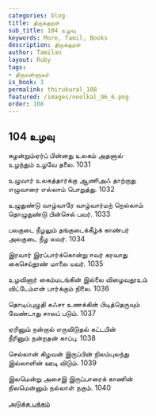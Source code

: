 ```yaml
---
categories: blog
title: திருக்குறள்
sub_title: 104 உழவு
keywords: More, Tamil, Books
description: திருக்குறள்
author: Tamilan
layout: Ruby
tags:
- திருவள்ளுவர்
is_book: 1
permalink: thirukural_108
featured: /images/noolkal_96_6.png
order: 108
---
```

## 104 உழவு

சுழன்றும்ஏர்ப் பின்னது உலகம் அதனால்  
உழந்தும் உழவே தலை. 1031

உழுவார் உலகத்தார்க்கு ஆணிஅஃ தாற்றாது  
எழுவாரை எல்லாம் பொறுத்து. 1032

உழுதுண்டு வாழ்வாரே வாழ்வார்மற் றெல்லாம்  
தொழுதுண்டு பின்செல் பவர். 1033

பலகுடை நீழலும் தங்குடைக்கீழ்க் காண்பர்  
அலகுடை நீழ லவர். 1034

இரவார் இரப்பார்க்கொன்று ஈவர் கரவாது  
கைசெய்தூண் மாலை யவர். 1035

உழவினார் கைம்மடங்கின் இல்லை விழைவதூஉம்  
விட்டேம்என் பார்க்கும் நிலை. 1036

தொடிப்புழுதி கஃசா உணக்கின் பிடித்தெருவும்  
வேண்டாது சாலப் படும். 1037

ஏரினும் நன்றால் எருவிடுதல் கட்டபின்  
நீரினும் நன்றதன் காப்பு. 1038

செல்லான் கிழவன் இருப்பின் நிலம்புலந்து  
இல்லாளின் ஊடி விடும். 1039

இலமென்று அசைஇ இருப்பாரைக் காணின்  
நிலமென்னும் நல்லாள் நகும். 1040

[அடுத்த பக்கம்](thirukural_109)